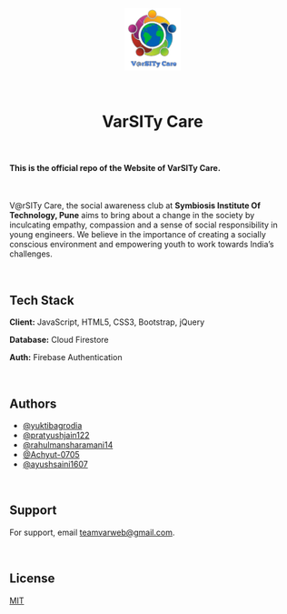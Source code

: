 <div align="center">
<img src="./varsity-public/assets/varsity_logo.png" width="100px">
</div>

&nbsp;

<h1 align="center"> VarSITy Care</h1>

&nbsp;

#### **This is the official repo of the Website of VarSITy Care.**

&nbsp;

V@rSITy Care, the social awareness club at **Symbiosis Institute Of Technology, Pune** aims to bring about a change in the society by inculcating empathy, compassion and a sense of social responsibility in young engineers. We believe in the importance of creating a socially conscious environment and empowering youth to work towards India’s challenges.

&nbsp;

## Tech Stack

**Client:** JavaScript, HTML5, CSS3, Bootstrap, jQuery

**Database:** Cloud Firestore

**Auth:** Firebase Authentication

&nbsp;

## Authors

- [@yuktibagrodia](https://github.com/yuktibagrodia)
- [@pratyushjain122](https://github.com/pratyushjain122)
- [@rahulmansharamani14](https://github.com/rahulmansharamani14)
- [@Achyut-0705](https://github.com/Achyut-0705)
- [@ayushsaini1607](https://github.com/ayushsaini1607)

&nbsp;

## Support

For support, email teamvarweb@gmail.com.

&nbsp;

## License

[MIT](https://github.com/pratyushjain122/varsity-web/blob/main/LICENSE)
